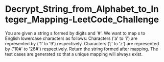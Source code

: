 #  Decrypt_String_from_Alphabet_to_Integer_Mapping-LeetCode_Challenge
 You are given a string s formed by digits and '#'. We want to map s to English lowercase characters as follows:  Characters ('a' to 'i') are represented by ('1' to '9') respectively. Characters ('j' to 'z') are represented by ('10#' to '26#') respectively. Return the string formed after mapping.  The test cases are generated so that a unique mapping will always exist.
